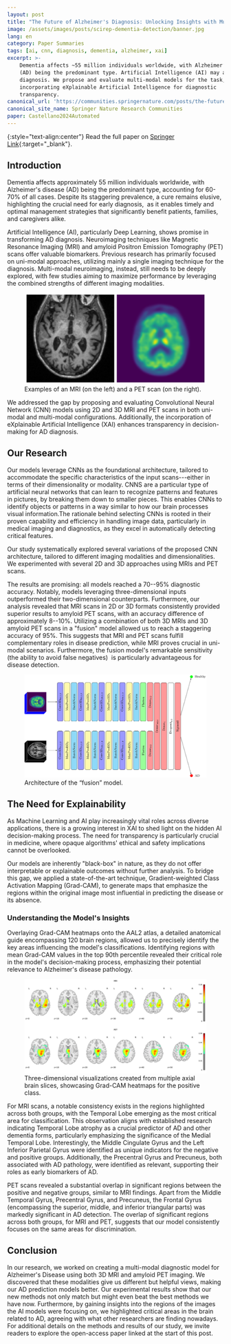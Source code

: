 ```yaml
---
layout: post
title: "The Future of Alzheimer's Diagnosis: Unlocking Insights with Multi-modal Imaging Models"
image: /assets/images/posts/scirep-dementia-detection/banner.jpg
lang: en
category: Paper Summaries
tags: [ai, cnn, diagnosis, dementia, alzheimer, xai]
excerpt: >-
    Dementia affects ~55 million individuals worldwide, with Alzheimer’s disease
    (AD) being the predominant type. Artificial Intelligence (AI) may aid in its
    diagnosis. We propose and evaluate multi-modal models for the task,
    incorporating eXplainable Artificial Intelligence for diagnostic
    transparency.
canonical_url: 'https://communities.springernature.com/posts/the-future-of-alzheimer-s-diagnosis-unlocking-insights-with-multi-modal-imaging-models'
canonical_site_name: Springer Nature Research Communities
paper: Castellano2024Automated
---
```


{:style="text-align:center"}
Read the full paper on [Springer Link](https://link.springer.com/article/10.1038/s41598-024-56001-9){:target="_blank"}.

## Introduction

Dementia affects approximately 55 million individuals worldwide, with
Alzheimer's disease (AD) being the predominant type, accounting for
60-70% of all cases. Despite its staggering prevalence, a cure remains
elusive, highlighting the crucial need for early diagnosis,  as it
enables timely and optimal management strategies that significantly
benefit patients, families, and caregivers alike.

Artificial Intelligence (AI), particularly Deep Learning, shows promise
in transforming AD diagnosis. Neuroimaging techniques like Magnetic
Resonance Imaging (MRI) and amyloid Positron Emission Tomography (PET)
scans offer valuable biomarkers. Previous research has primarily focused
on uni-modal approaches, utilizing mainly a single imaging technique for
the diagnosis. Multi-modal neuroimaging, instead, still needs to be
deeply explored, with few studies aiming to maximize performance by
leveraging the combined strengths of different imaging modalities.

<figure class="figure">
<img class="img-fluid figure-img" src="/assets/images/posts/scirep-dementia-detection/samples.png" title="Example of MRI and PET scans" alt="Examples of MRI and PET scans" />
<figcaption class="figure-caption">Examples of an MRI (on the left) and a PET scan (on the right).</figcaption>
</figure>

We addressed the gap by proposing and evaluating Convolutional Neural
Network (CNN) models using 2D and 3D MRI and PET scans in both uni-modal
and multi-modal configurations. Additionally, the incorporation of
eXplainable Artificial Intelligence (XAI) enhances transparency in
decision-making for AD diagnosis.

## Our Research

Our models leverage CNNs as the foundational architecture, tailored to
accommodate the specific characteristics of the input scans---either in
terms of their dimensionality or modality. CNNS are a particular type of
artificial neural networks that can learn to recognize patterns and
features in pictures, by breaking them down to smaller pieces. This
enables CNNs to identify objects or patterns in a way similar to how our
brain processes visual information.The rationale behind selecting CNNs
is rooted in their proven capability and efficiency in handling image
data, particularly in medical imaging and diagnostics, as they excel in
automatically detecting critical features.

Our study systematically explored several variations of the proposed CNN
architecture, tailored to different imaging modalities and
dimensionalities. We experimented with several 2D and 3D approaches
using MRIs and PET scans.

The results are promising: all models reached a 70--95% diagnostic
accuracy. Notably, models leveraging three-dimensional inputs
outperformed their two-dimensional counterparts. Furthermore, our
analysis revealed that MRI scans in 2D or 3D formats consistently
provided superior results to amyloid PET scans, with an accuracy
difference of approximately 8--10%. Utilizing a combination of both 3D
MRIs and 3D amyloid PET scans in a "fusion" model allowed us to reach a
staggering accuracy of 95%. This suggests that MRI and PET scans fulfill
complementary roles in disease prediction, while MRI proves crucial in
uni-modal scenarios. Furthermore, the fusion model's remarkable
sensitivity (the ability to avoid false negatives)  is particularly
advantageous for disease detection.

<figure class="figure">
<img class="figure-img img-fluid" src="/assets/images/posts/scirep-dementia-detection/merged-model.jpg" title="Architecture of the &quot;fusion&quot; model" alt="Architecture of the &quot;fusion&quot; model presented in the manuscript" />
<figcaption class="figure-caption">Architecture of the “fusion” model.</figcaption>
</figure>

## The Need for Explainability

As Machine Learning and AI play increasingly vital roles across diverse
applications, there is a growing interest in XAI to shed light on the
hidden AI decision-making process. The need for transparency is
particularly crucial in medicine, where opaque algorithms' ethical and
safety implications cannot be overlooked.

Our models are inherently "black-box" in nature, as they do not offer
interpretable or explainable outcomes without further analysis. To
bridge this gap, we applied a state-of-the-art technique,
Gradient-weighted Class Activation Mapping (Grad-CAM), to generate maps
that emphasize the regions within the original image most influential in
predicting the disease or its absence.

### Understanding the Model's Insights

Overlaying Grad-CAM heatmaps onto the AAL2 atlas, a detailed anatomical
guide encompassing 120 brain regions, allowed us to precisely identify
the key areas influencing the model's classifications. Identifying
regions with mean Grad-CAM values in the top 90th percentile revealed
their critical role in the model's decision-making process, emphasizing
their potential relevance to Alzheimer's disease pathology.

<figure class="figure">
<img class="figure-img img-fluid"
src="/assets/images/posts/scirep-dementia-detection/both.png"
title="Heatmaps generated by Grad-CAM"
alt="Heatmaps for both MRIs and PET scans" />
<figcaption class="figure-caption">Three-dimensional
visualizations created from multiple axial brain slices, showcasing
Grad-CAM heatmaps for the positive class.</figcaption>
</figure>

For MRI scans, a notable consistency exists in the regions highlighted
across both groups, with the Temporal Lobe emerging as the most critical
area for classification. This observation aligns with established
research indicating Temporal Lobe atrophy as a crucial predictor of AD
and other dementia forms, particularly emphasizing the significance of
the Medial Temporal Lobe. Interestingly, the Middle Cingulate Gyrus and
the Left Inferior Parietal Gyrus were identified as unique indicators
for the negative and positive groups. Additionally, the Precentral Gyrus
and Precuneus, both associated with AD pathology, were identified as
relevant, supporting their roles as early biomarkers of AD.

PET scans revealed a substantial overlap in significant regions between
the positive and negative groups, similar to MRI findings. Apart from
the Middle Temporal Gyrus, Precentral Gyrus, and Precuneus, the Frontal
Gyrus (encompassing the superior, middle, and inferior triangular parts)
was markedly significant in AD detection. The overlap of significant
regions across both groups, for MRI and PET, suggests that our model
consistently focuses on the same areas for discrimination.

## Conclusion

In our research, we worked on creating a multi-modal diagnostic model
for Alzheimer's Disease using both 3D MRI and amyloid PET imaging. We
discovered that these modalities give us different but helpful views,
making our AD prediction models better. Our experimental results show
that our new methods not only match but might even beat the best methods
we have now. Furthermore, by gaining insights into the regions of the
images the AI models were focusing on, we highlighted critical areas in
the brain related to AD, agreeing with what other researchers are
finding nowadays. For additional details on the methods and results of
our study, we invite readers to explore the open-access paper linked at
the start of this post.
